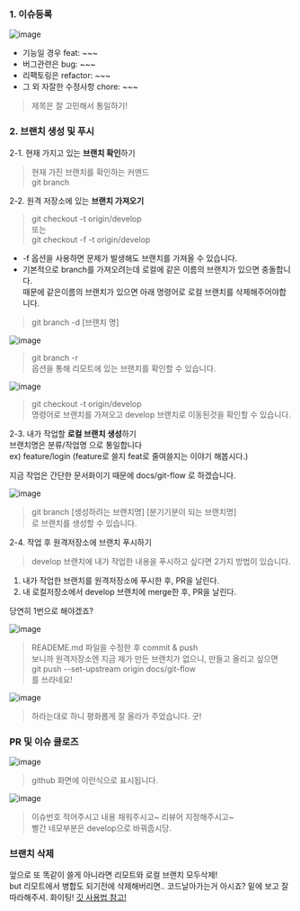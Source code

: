 

### 1. 이슈등록
  ![image](https://user-images.githubusercontent.com/53857239/168947013-797d54c2-e577-49bf-9a39-7a7ba9e596cc.png)
- 기능일 경우 feat: ~~~  
- 버그관련은  bug: ~~~  
- 리팩토링은  refactor: ~~~  
- 그 외 자잘한 수정사항 chore: ~~~  

> 제목은 잘 고민해서 통일하기!

### 2. 브랜치 생성  및 푸시
  
2-1. 현재 가지고 있는 **브랜치 확인**하기
> 현재 가진 브랜치를 확인하는 커맨드  
> git branch  

2-2. 원격 저장소에 있는 **브랜치 가져오기**  
> git checkout -t origin/develop  
> 또는   
> git checkout -f -t origin/develop
- -f 옵션을 사용하면 문제가 발생해도 브랜치를 가져올 수 있습니다.
- 기본적으로 branch를 가져오려는데 로컬에 같은 이름의 브랜치가 있으면 충돌합니다.  
  때문에 같은이름의 브랜치가 있으면 아래 명령어로 로컬 브랜치를 삭제해주어야합니다.
> git branch -d [브랜치 명]  

![image](https://user-images.githubusercontent.com/53857239/168986629-971fd45f-29f6-411a-bdbf-7d3648531560.png)
> git branch -r  
옵션을 통해 리모트에 있는 브랜치를 확인할 수 있습니다.

![image](https://user-images.githubusercontent.com/53857239/169193241-2e6b9436-e86b-4510-a2ea-56c5d0bdcecd.png)
> git checkout -t origin/develop  
명령어로 브랜치를 가져오고 develop 브랜치로 이동된것을 확인할 수 있습니다.

2-3. 내가 작업할 **로컬 브랜치 생성**하기  
브랜치명은  분류/작업명 으로 통일합니다  
ex) feature/login (feature로 쓸지 feat로 줄여쓸지는 이야기 해봅시다.)  

지금 작업은 간단한 문서화이기 때문에 docs/git-flow 로 하겠습니다.

![image](https://user-images.githubusercontent.com/53857239/169195366-13200a4c-a0c2-467c-9375-08cd91c3d429.png)
> git branch [생성하려는 브랜치명] [분기기분이 되는 브랜치명]  
로 브랜치를 생성할 수 있습니다.

2-4. 작업 후 원격저장소에 브랜치 푸시하기
> develop 브랜치에 내가 작업한 내용을 푸시하고 싶다면 2가지 방법이 있습니다.
1. 내가 작업한 브랜치를 원격저장소에 푸시한 후, PR을 날린다.
2. 내 로컬저장소에서 develop 브랜치에 merge한 후, PR을 날린다.

당연히 1번으로 해야겠죠?

![image](https://user-images.githubusercontent.com/53857239/169196903-f8e2ea3c-1996-4622-9910-51c4b6169df9.png)

> READEME.md 파일을 수정한 후 commit & push  
보니까 원격저장소엔 지금 제가 만든 브랜치가 없으니, 만들고 올리고 싶으면  
 git push --set-upstream origin docs/git-flow  
를 쓰라네요!


![image](https://user-images.githubusercontent.com/53857239/169197172-57e72054-657c-4d4a-a8b2-a35387c8e0e2.png)

> 하라는대로 하니 평화롭게 잘 올라가 주었습니다. 굿!

### PR 및 이슈 클로즈
![image](https://user-images.githubusercontent.com/53857239/169197290-7c1b52f0-e898-4321-9bdf-3db78fa78467.png)

> github 화면에 이런식으로 표시됩니다.

![image](https://user-images.githubusercontent.com/53857239/169197656-b5500de1-e447-4e36-b77f-2a0701499ff0.png)
> 이슈번호 적어주시고 내용 채워주시고~ 리뷰어 지정해주시고~  
    빨간 네모부분은 develop으로 바꿔줍시당.

### 브랜치 삭제
앞으로 또 똑같이 쓸게 아니라면 리모트와 로컬 브랜치 모두삭제!  
but 리모트에서 병합도 되기전에 삭제해버리면.. 코드날아가는거 아시죠?
밑에 보고 잘 따라해주셔. 화이팅!
[깃 사용법 참고!](https://mylko72.gitbooks.io/git/content/remote/branch.html)
